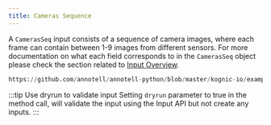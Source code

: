 ```yaml
---
title: Cameras Sequence
---
```


A `CamerasSeq` input consists of a sequence of camera images, where each frame can contain between 1-9 images from different sensors. For more documentation on what each field corresponds to in the `CamerasSeq` object please check the section related to [Input Overview](/docs/kognic-io/overview).


```python reference
https://github.com/annotell/annotell-python/blob/master/kognic-io/examples/cameras_seq_images.py
```

:::tip Use dryrun to validate input
Setting `dryrun` parameter to true in the method call, will validate the input using the Input API but not create any inputs.
:::
